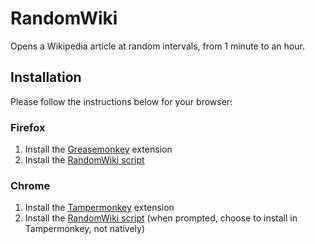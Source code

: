 # RandomWiki

Opens a Wikipedia article at random intervals, from 1 minute to an hour.

## Installation

Please follow the instructions below for your browser:

### Firefox

1. Install the [Greasemonkey][1] extension
2. Install the [RandomWiki script][2]

### Chrome

1. Install the [Tampermonkey][3] extension
2. Install the [RandomWiki script][2] (when prompted, choose to install in Tampermonkey, not natively)


  [1]: https://addons.mozilla.org/en-US/firefox/addon/greasemonkey/
  [2]: https://github.com/techietim/RandomWiki/raw/master/RandomWiki.user.js
  [3]: https://chrome.google.com/webstore/detail/dhdgffkkebhmkfjojejmpbldmpobfkfo
